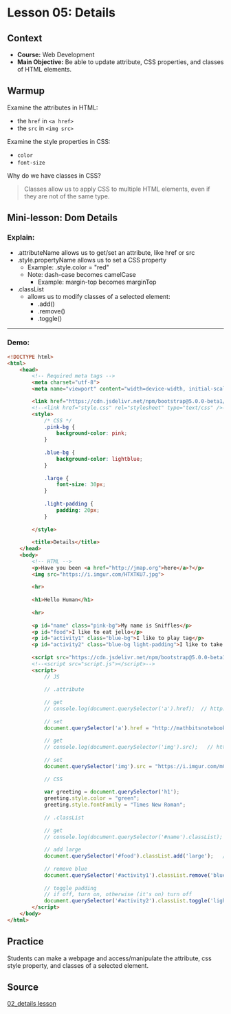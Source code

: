 # Lesson 05: Details

## Context
* **Course:** Web Development
* **Main Objective:** Be able to update attribute, CSS properties, and classes of HTML elements.

## Warmup

Examine the attributes in HTML:
* the `href` in `<a href>`
* the `src` in `<img src>`

Examine the style properties in CSS:
* `color`
* `font-size`

Why do we have classes in CSS?
> Classes allow us to apply CSS to multiple HTML elements, even if they are not of the same type.

## Mini-lesson: Dom Details

### Explain:

* .attributeName allows us to get/set an attribute, like href or src
* .style.propertyName allows us to set a CSS property
  * Example: .style.color = "red"
  * Note: dash-case becomes camelCase
    * Example: margin-top becomes marginTop
* .classList
  * allows us to modify classes of a selected element:
    * .add()
    * .remove()
    * .toggle()

---

### Demo:

```html
<!DOCTYPE html>
<html>
    <head>
        <!-- Required meta tags -->
        <meta charset="utf-8">
        <meta name="viewport" content="width=device-width, initial-scale=1">

        <link href="https://cdn.jsdelivr.net/npm/bootstrap@5.0.0-beta1/dist/css/bootstrap.min.css" rel="stylesheet" />
        <!--<link href="style.css" rel="stylesheet" type="text/css" />-->
        <style>
            /* CSS */
            .pink-bg {
                background-color: pink;
            }
            
            .blue-bg {
                background-color: lightblue;
            }
            
            .large {
                font-size: 30px;
            }
            
            .light-padding {
                padding: 20px;
            }
            
        </style>
        
        <title>Details</title>
    </head>
    <body>
        <!-- HTML -->
        <p>Have you been <a href="http://jmap.org">here</a>?</p>
        <img src="https://i.imgur.com/HTXTKU7.jpg">
        
        <hr>
        
        <h1>Hello Human</h1>
        
        <hr>
        
        <p id="name" class="pink-bg">My name is Sniffles</p>
        <p id="food">I like to eat jello</p>
        <p id="activity1" class="blue-bg">I like to play tag</p>
        <p id="activity2" class="blue-bg light-padding">I like to take naps</p>
        
        <script src="https://cdn.jsdelivr.net/npm/bootstrap@5.0.0-beta1/dist/js/bootstrap.bundle.min.js"></script>
        <!--<script src="script.js"></script>-->
        <script>
            // JS
            
            // .attribute
            
            // get
            // console.log(document.querySelector('a').href);  // http://jmap.org
            
            // set
            document.querySelector('a').href = "http://mathbitsnotebook.com/";  // setting href to new address
            
            // get 
            // console.log(document.querySelector('img').src);   // https://i.imgur.com/HTXTKU7.jpg
            
            // set
            document.querySelector('img').src = "https://i.imgur.com/mC4Z62v.jpg";  // setting src attribute to new jpg address
            
            // CSS
            
            var greeting = document.querySelector('h1');
            greeting.style.color = "green";
            greeting.style.fontFamily = "Times New Roman";
            
            // .classList
            
            // get
            // console.log(document.querySelector('#name').classList);   // ['pick-bg']
            
            // add large
            document.querySelector('#food').classList.add('large');   // add classess
            
            // remove blue
            document.querySelector('#activity1').classList.remove('blue-bg');  // remove classes
            
            // toggle padding
            // if off, turn on, otherwise (it's on) turn off
            document.querySelector('#activity2').classList.toggle('light-padding'); // even toggle (if on, turn off; if off, turn on)
        </script>
    </body>
</html>
```


## Practice
Students can make a webpage and access/manipulate the attribute, css style property, and classes of a selected element.

## Source
[02_details lesson](https://github.com/hunter-teacher-cert/currdev_unit_plan-jsdom/blob/main/lessons/02_details.md)